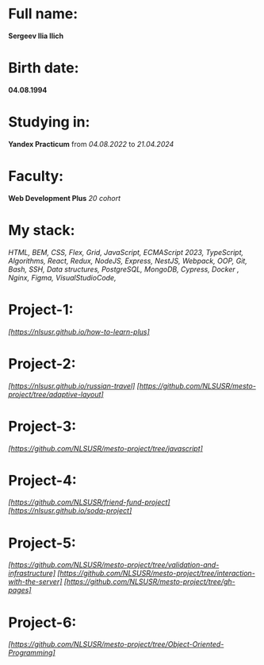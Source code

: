 # Full name: 
**Sergeev Ilia Ilich**

# Birth date: 
**04.08.1994**

# Studying in: 
**Yandex Practicum** from *04.08.2022* to *21.04.2024*

# Faculty:
**Web Development Plus** *20 cohort*

# My stack: 
*HTML, BEM,
CSS, Flex, Grid,
JavaScript, ECMAScript 2023, TypeScript, Algorithms, React, Redux, NodeJS, Express, NestJS, Webpack, OOP,
Git, Bash, SSH,
Data structures, PostgreSQL, MongoDB,
Cypress, Docker , Nginx, Figma, VisualStudioCode,*

# Project-1: 
*[https://nlsusr.github.io/how-to-learn-plus]*

# Project-2: 
*[https://nlsusr.github.io/russian-travel]*
*[https://github.com/NLSUSR/mesto-project/tree/adaptive-layout]*

# Project-3: 
*[https://github.com/NLSUSR/mesto-project/tree/javascript]*

# Project-4:
*[https://github.com/NLSUSR/friend-fund-project]*
*[https://nlsusr.github.io/soda-project]*

# Project-5: 
*[https://github.com/NLSUSR/mesto-project/tree/validation-and-infrastructure]*
*[https://github.com/NLSUSR/mesto-project/tree/interaction-with-the-server]*
*[https://github.com/NLSUSR/mesto-project/tree/gh-pages]*

# Project-6: 
*[https://github.com/NLSUSR/mesto-project/tree/Object-Oriented-Programming]*
